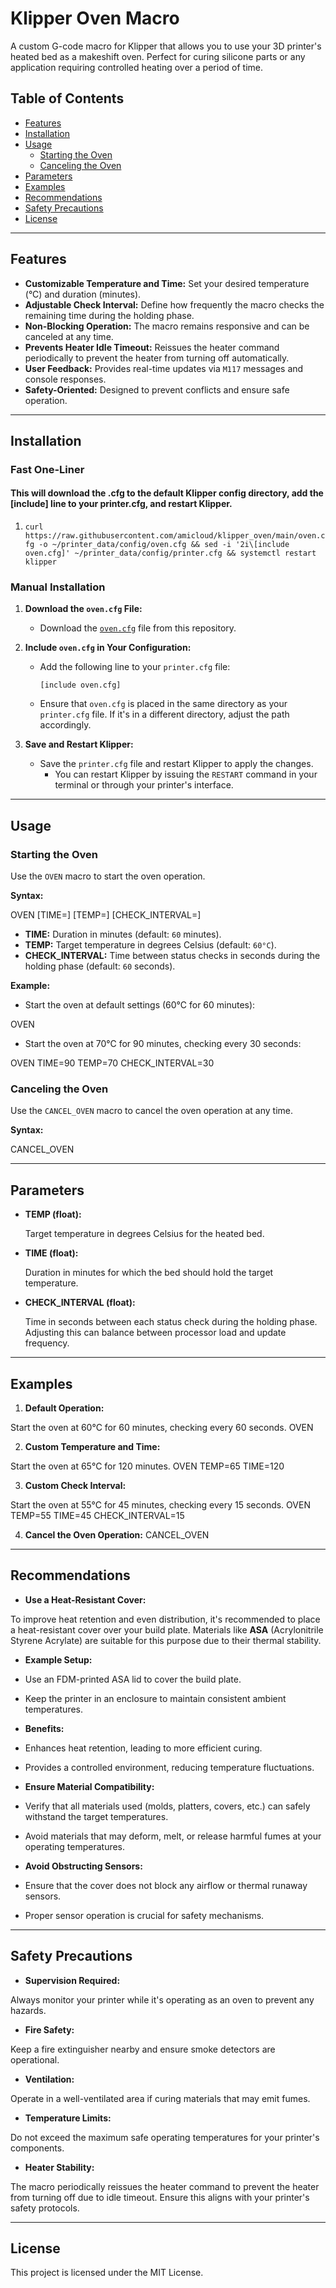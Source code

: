 # Klipper Oven Macro

A custom G-code macro for Klipper that allows you to use your 3D printer's heated bed as a makeshift oven. Perfect for curing silicone parts or any application requiring controlled heating over a period of time.

## Table of Contents

- [Features](#features)
- [Installation](#installation)
- [Usage](#usage)
  - [Starting the Oven](#starting-the-oven)
  - [Canceling the Oven](#canceling-the-oven)
- [Parameters](#parameters)
- [Examples](#examples)
- [Recommendations](#recommendations)
- [Safety Precautions](#safety-precautions)
- [License](#license)

---

## Features

- **Customizable Temperature and Time:** Set your desired temperature (°C) and duration (minutes).
- **Adjustable Check Interval:** Define how frequently the macro checks the remaining time during the holding phase.
- **Non-Blocking Operation:** The macro remains responsive and can be canceled at any time.
- **Prevents Heater Idle Timeout:** Reissues the heater command periodically to prevent the heater from turning off automatically.
- **User Feedback:** Provides real-time updates via `M117` messages and console responses.
- **Safety-Oriented:** Designed to prevent conflicts and ensure safe operation.

---

## Installation


### Fast One-Liner 
#### This will download the .cfg to the default Klipper config directory, add the [include] line to your printer.cfg, and restart Klipper.
1. ```curl https://raw.githubusercontent.com/amicloud/klipper_oven/main/oven.cfg -o ~/printer_data/config/oven.cfg && sed -i '2i\[include oven.cfg]' ~/printer_data/config/printer.cfg && systemctl restart klipper```

### Manual Installation
  1. **Download the `oven.cfg` File:**
  
     - Download the [`oven.cfg`](oven.cfg) file from this repository.
  
  2. **Include `oven.cfg` in Your Configuration:**
  
     - Add the following line to your `printer.cfg` file:
  
       ```
       [include oven.cfg]
       ```
  
     - Ensure that `oven.cfg` is placed in the same directory as your `printer.cfg` file. If it's in a different directory, adjust the path accordingly.
  

3. **Save and Restart Klipper:**

   - Save the `printer.cfg` file and restart Klipper to apply the changes.
     - You can restart Klipper by issuing the `RESTART` command in your terminal or through your printer's interface.

---

## Usage

### Starting the Oven

Use the `OVEN` macro to start the oven operation.

**Syntax:**

OVEN [TIME=<minutes>] [TEMP=<degrees Celsius>] [CHECK_INTERVAL=<seconds>]

- **TIME:** Duration in minutes (default: `60` minutes).
- **TEMP:** Target temperature in degrees Celsius (default: `60°C`).
- **CHECK_INTERVAL:** Time between status checks in seconds during the holding phase (default: `60` seconds).

**Example:**

- Start the oven at default settings (60°C for 60 minutes):

OVEN

- Start the oven at 70°C for 90 minutes, checking every 30 seconds:

OVEN TIME=90 TEMP=70 CHECK_INTERVAL=30


### Canceling the Oven

Use the `CANCEL_OVEN` macro to cancel the oven operation at any time.

**Syntax:**

CANCEL_OVEN

---

## Parameters

- **TEMP (float):**

  Target temperature in degrees Celsius for the heated bed.

- **TIME (float):**

  Duration in minutes for which the bed should hold the target temperature.

- **CHECK_INTERVAL (float):**

  Time in seconds between each status check during the holding phase. Adjusting this can balance between processor load and update frequency.

---

## Examples

1. **Default Operation:**

  Start the oven at 60°C for 60 minutes, checking every 60 seconds.
  OVEN

2. **Custom Temperature and Time:**

  Start the oven at 65°C for 120 minutes.
  OVEN TEMP=65 TIME=120

3. **Custom Check Interval:**

  Start the oven at 55°C for 45 minutes, checking every 15 seconds.
  OVEN TEMP=55 TIME=45 CHECK_INTERVAL=15

4. **Cancel the Oven Operation:**
   CANCEL_OVEN


---

## Recommendations

- **Use a Heat-Resistant Cover:**

To improve heat retention and even distribution, it's recommended to place a heat-resistant cover over your build plate. Materials like **ASA** (Acrylonitrile Styrene Acrylate) are suitable for this purpose due to their thermal stability.

- **Example Setup:**

 - Use an FDM-printed ASA lid to cover the build plate.
 - Keep the printer in an enclosure to maintain consistent ambient temperatures.

- **Benefits:**

 - Enhances heat retention, leading to more efficient curing.
 - Provides a controlled environment, reducing temperature fluctuations.

- **Ensure Material Compatibility:**

- Verify that all materials used (molds, platters, covers, etc.) can safely withstand the target temperatures.
- Avoid materials that may deform, melt, or release harmful fumes at your operating temperatures.

- **Avoid Obstructing Sensors:**

- Ensure that the cover does not block any airflow or thermal runaway sensors.
- Proper sensor operation is crucial for safety mechanisms.

---

## Safety Precautions

- **Supervision Required:**

Always monitor your printer while it's operating as an oven to prevent any hazards.

- **Fire Safety:**

Keep a fire extinguisher nearby and ensure smoke detectors are operational.

- **Ventilation:**

Operate in a well-ventilated area if curing materials that may emit fumes.

- **Temperature Limits:**

Do not exceed the maximum safe operating temperatures for your printer's components.

- **Heater Stability:**

The macro periodically reissues the heater command to prevent the heater from turning off due to idle timeout. Ensure this aligns with your printer's safety protocols.

---

## License

This project is licensed under the MIT License.










